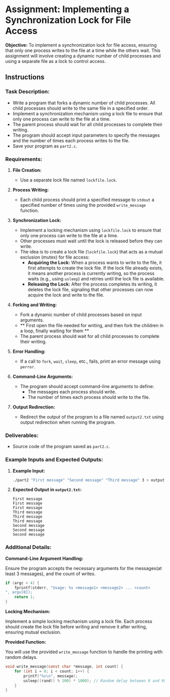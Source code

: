 
# Assignment: Implementing a Synchronization Lock for File Access

**Objective:**
To implement a synchronization lock for file access, ensuring that only one process writes to the file at a time while the others wait. This assignment will involve creating a dynamic number of child processes and using a separate file as a lock to control access.

## Instructions

### Task Description:

- Write a program that forks a dynamic number of child processes. All child processes should write to the same file in a specified order.
- Implement a synchronization mechanism using a lock file to ensure that only one process can write to the file at a time.
- The parent process should wait for all child processes to complete their writing.
- The program should accept input parameters to specify the messages and the number of times each process writes to the file.
- Save your program as `part2.c`.

### Requirements:

1. **File Creation:**
   - Use a separate lock file named `lockfile.lock`.

2. **Process Writing:**
   - Each child process should print a specified message to `stdout` a specified number of times using the provided `write_message` function.

3. **Synchronization Lock:**
   - Implement a locking mechanism using `lockfile.lock` to ensure that only one process can write to the file at a time.
   - Other processes must wait until the lock is released before they can write.
   - The idea is to create a lock file (`lockfile.lock`) that acts as a mutual exclusion (mutex) for file access:
     - **Acquiring the Lock:** When a process wants to write to the file, it first attempts to create the lock file. If the lock file already exists, it means another process is currently writing, so the process waits (e.g., using `usleep`) and retries until the lock file is available.
     - **Releasing the Lock:** After the process completes its writing, it deletes the lock file, signaling that other processes can now acquire the lock and write to the file.

4. **Forking and Writing:**
   - Fork a dynamic number of child processes based on input arguments.
   - ** First open the file needed for writing, and then fork the children in a loop, finally waiting for them ** 
   - The parent process should wait for all child processes to complete their writing.

5. **Error Handling:**
   - If a call to `fork`, `wait`, `sleep`, etc., fails, print an error message using `perror`.

6. **Command-Line Arguments:**
   - The program should accept command-line arguments to define:
     - The messages each process should write.
     - The number of times each process should write to the file.

7. **Output Redirection:**
   - Redirect the output of the program to a file named `output2.txt` using output redirection when running the program.

### Deliverables:

- Source code of the program saved as `part2.c`.

### Example Inputs and Expected Outputs:

1. **Example Input:**

   ```bash
   ./part2 "First message" "Second message" "Third message" 3 > output2.txt
   ```

2. **Expected Output in `output2.txt`:**

   ```
   First message
   First message
   First message
   Third message
   Third message
   Third message
   Second message
   Second message
   Second message
   ```

### Additional Details:

**Command-Line Argument Handling:**

Ensure the program accepts the necessary arguments for the messages(at least 3 messages), and the count of writes.

```c
if (argc < 4) {
    fprintf(stderr, "Usage: %s <message1> <message2> ... <count>
", argv[0]);
    return 1;
}
```

**Locking Mechanism:**

Implement a simple locking mechanism using a lock file. Each process should create the lock file before writing and remove it after writing, ensuring mutual exclusion.

**Provided Function:**

You will use the provided `write_message` function to handle the printing with random delays.

```c
void write_message(const char *message, int count) {
    for (int i = 0; i < count; i++) {
        printf("%s\n", message);
        usleep((rand() % 100) * 1000); // Random delay between 0 and 99 milliseconds
    }
}
```
